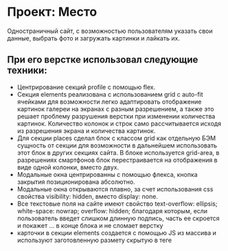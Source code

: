 # Проект: Место

Одностраничный сайт, с возможностью пользователям указать свои данные, выбрать фото и загружать картинки и лайкать их.

## При его верстке использовал следующие техники:

* Центрирование секций profile с помощью flex.
* Секция elements реализована с использованием grid с auto-fit ячейками для возможности легко адаптировать отображение картинок галереи на экранах с разным разрешением, а также это решает проблему разрушения верстки при изменении количества картинок. Количество колонок и строк само рассчитывается исходя из разрешения экрана и количества картинок.
* Для секции places сделал блок c классом grid как отдельную БЭМ сущность от секции для возможности в дальнейшем использовать этот блок в других секциях сайта. В блоке используется grid-area, в разрешениях смартфонов блок перестраивается на отображения в виде одной колонки, вместо двух.
* Модальные окна центрированны с помощью флекса, кнопка закрытия позиционирована абсолютно.
* Модальные окна открываются плавно, за счет использования css свойства visibility: hidden, вместо display: none.
* Все текстовые поля на сайте имеют свойство text-overflow: ellipsis; white-space: nowrap; overflow: hidden; благодаря которым, если пользователь введет слишком длинную подпись, часть ее скроется и покажет ... в конце блока и не сломает верстку
* карточки в секции elements создается с помощью JS из массива и используют заготовленную размету скрытую в теге <template>

## Адаптивность сайта:

* Сайт полностью адаптивен для разрешений от 320px до 1280px.
* Страница обладает максимальной отзывчивостью, за счет использования формулы, рассчитывающей размер блоков, шрифтов, margin и padding. Формула выглядит следующим образом:

  **Calc(мин. размер + разница между мин. и макс. размером * ((100vw - разрешение для отображения мин. размера) / (макс разрешение - разрешение для отображения мин. размера)))**


## JavaScript:

* Реализована загрузка стартовых шести карточек из массива
* Модальное окно профиля имеет форму с двумя окнами ввода: name и job. По умолчанию они берут данные из тех, что прописаны в html разметке, но если пользователь введет свои данные и нажмет кнопку сохранить, то эти данные отобразятся в соответствующих полях на сайте. Форму можно отправить не только нажав кнопку сохранить, но и нажав кнопку enter на клавиатуре, поскольку обработчик события отслеживает не клик по кнопке, а событие submit.
* Модальное окно добавления карточки имеет форму с двумя окнами ввода: placeName и placeURL. Пользователь вводит имя и ссылку на картинку. Форму можно отправить не только нажав кнопку создать, но и нажав кнопку enter на клавиатуре, поскольку обработчик события отслеживает не клик по кнопке, а событие submit. Поскольку для создания карточки не используется методы  innerHTMLи insertAdjacentHTML это позволяет избежать XSS уязвимости так как все, что вводится в окно placeName переводится в текст, а в окно placeURL нельзя ввести ничего кроме ссылки.
* Реализовано модальное окно, которое открывает увеличенную картинку из карточки.
* Любую карточку можно удалить по нажатию кнопки в виде корзины.
* Любую карточку можно лайкнуть.
* Модальное окно можно закрыть нажатием на Esc, на кнопку закрытия и нажав на свободное место вокруг окна
* Добавлена валидация форм
* В разработке использована парадигма ООП. Добавлены классы Card, FormValidator, Popup, PopupWithForm(наследует часть методов из класса Popup), PopupWithImage(наследует часть методов из класса Popup), Section, UserInfo


ссылка на проект в github-pages: https://daniel-goncharov.github.io/mesto/


